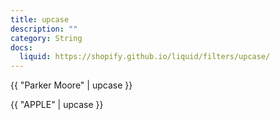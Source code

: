 ```yaml
---
title: upcase
description: ""
category: String
docs:
  liquid: https://shopify.github.io/liquid/filters/upcase/
---
```


{{ "Parker Moore" | upcase }}
<!-- Output: "PARKER MOORE" -->

{{ "APPLE" | upcase }}
<!-- Output: "APPLE" -->
